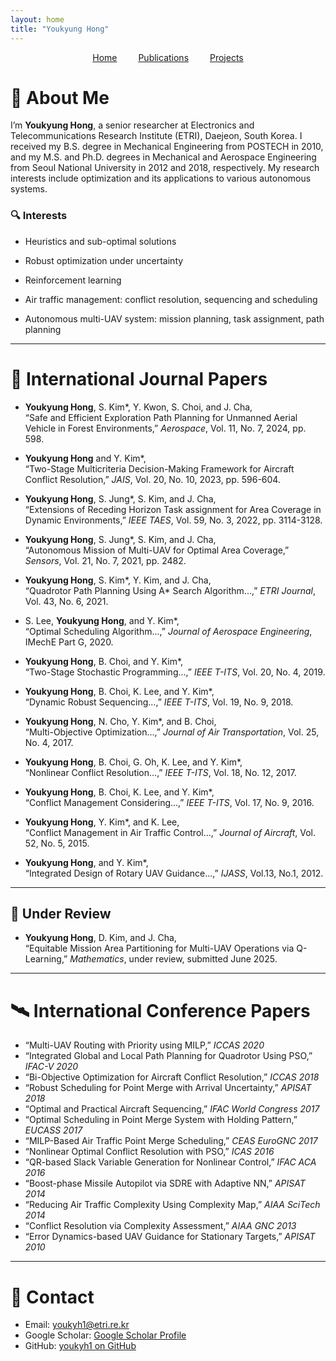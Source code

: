 ```yaml
---
layout: home
title: "Youkyung Hong"
---
```


<nav style="text-align:center; margin-bottom: 2em;">
  <a href="/" style="margin: 0 15px;">Home</a>
  <a href="/cv/" style="margin: 0 15px;">Publications</a>
  <a href="/projects/" style="margin: 0 15px;">Projects</a> 
</nav>

# 👋 About Me

I’m **Youkyung Hong**, a senior researcher at Electronics and Telecommunications Research Institute (ETRI), Daejeon, South Korea. I received my B.S. degree in Mechanical Engineering from POSTECH in 2010, and my M.S. and Ph.D. degrees in Mechanical and Aerospace Engineering from Seoul National University in 2012 and 2018, respectively. My research interests include optimization and its applications to various autonomous systems.

### 🔍 Interests
- Heuristics and sub-optimal solutions

- Robust optimization under uncertainty

- Reinforcement learning

- Air traffic management: conflict resolution, sequencing and scheduling

- Autonomous multi-UAV system: mission planning, task assignment, path planning
 
---

# 📄 International Journal Papers

- **Youkyung Hong**, S. Kim\*, Y. Kwon, S. Choi, and J. Cha,  
  “Safe and Efficient Exploration Path Planning for Unmanned Aerial Vehicle in Forest Environments,” *Aerospace*, Vol. 11, No. 7, 2024, pp. 598.
  
- **Youkyung Hong** and Y. Kim\*,  
  “Two-Stage Multicriteria Decision-Making Framework for Aircraft Conflict Resolution,” *JAIS*, Vol. 20, No. 10, 2023, pp. 596-604.

- **Youkyung Hong**, S. Jung\*, S. Kim, and J. Cha,  
  “Extensions of Receding Horizon Task assignment for Area Coverage in Dynamic Environments,” *IEEE TAES*, Vol. 59, No. 3, 2022, pp. 3114-3128.
  
- **Youkyung Hong**, S. Jung\*, S. Kim, and J. Cha,  
  “Autonomous Mission of Multi-UAV for Optimal Area Coverage,” *Sensors*, Vol. 21, No. 7, 2021, pp. 2482.

- **Youkyung Hong**, S. Kim\*, Y. Kim, and J. Cha,  
  “Quadrotor Path Planning Using A\* Search Algorithm...,” *ETRI Journal*, Vol. 43, No. 6, 2021.

- S. Lee, **Youkyung Hong**, and Y. Kim\*,  
  “Optimal Scheduling Algorithm...,” *Journal of Aerospace Engineering*, IMechE Part G, 2020.

- **Youkyung Hong**, B. Choi, and Y. Kim\*,  
  “Two-Stage Stochastic Programming...,” *IEEE T-ITS*, Vol. 20, No. 4, 2019.

- **Youkyung Hong**, B. Choi, K. Lee, and Y. Kim\*,  
  “Dynamic Robust Sequencing...,” *IEEE T-ITS*, Vol. 19, No. 9, 2018.

- **Youkyung Hong**, N. Cho, Y. Kim\*, and B. Choi,  
  “Multi-Objective Optimization...,” *Journal of Air Transportation*, Vol. 25, No. 4, 2017.

- **Youkyung Hong**, B. Choi, G. Oh, K. Lee, and Y. Kim\*,  
  “Nonlinear Conflict Resolution...,” *IEEE T-ITS*, Vol. 18, No. 12, 2017.

- **Youkyung Hong**, B. Choi, K. Lee, and Y. Kim\*,  
  “Conflict Management Considering...,” *IEEE T-ITS*, Vol. 17, No. 9, 2016.

- **Youkyung Hong**, Y. Kim\*, and K. Lee,  
  “Conflict Management in Air Traffic Control...,” *Journal of Aircraft*, Vol. 52, No. 5, 2015.

- **Youkyung Hong**, and Y. Kim\*,  
  “Integrated Design of Rotary UAV Guidance...,” *IJASS*, Vol.13, No.1, 2012.

---

## 🔄 Under Review

- **Youkyung Hong**, D. Kim, and J. Cha,  
  “Equitable Mission Area Partitioning for Multi-UAV Operations via Q-Learning,” *Mathematics*, under review, submitted June 2025.

---

# 🛰️ International Conference Papers

- “Multi-UAV Routing with Priority using MILP,” *ICCAS 2020*
- “Integrated Global and Local Path Planning for Quadrotor Using PSO,” *IFAC-V 2020*
- “Bi-Objective Optimization for Aircraft Conflict Resolution,” *ICCAS 2018*
- “Robust Scheduling for Point Merge with Arrival Uncertainty,” *APISAT 2018*
- “Optimal and Practical Aircraft Sequencing,” *IFAC World Congress 2017*
- “Optimal Scheduling in Point Merge System with Holding Pattern,” *EUCASS 2017*
- “MILP-Based Air Traffic Point Merge Scheduling,” *CEAS EuroGNC 2017*
- “Nonlinear Optimal Conflict Resolution with PSO,” *ICAS 2016*
- “QR-based Slack Variable Generation for Nonlinear Control,” *IFAC ACA 2016*
- “Boost-phase Missile Autopilot via SDRE with Adaptive NN,” *APISAT 2014*
- “Reducing Air Traffic Complexity Using Complexity Map,” *AIAA SciTech 2014*
- “Conflict Resolution via Complexity Assessment,” *AIAA GNC 2013*
- “Error Dynamics-based UAV Guidance for Stationary Targets,” *APISAT 2010*

---

# 📎 Contact

- Email: youkyh1@etri.re.kr 
- Google Scholar: [Google Scholar Profile](https://scholar.google.com/citations?user=8wGZOjMAAAAJ)  
- GitHub: [youkyh1 on GitHub](https://github.com/youkyunghong)


